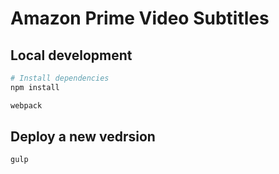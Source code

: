 # Amazon Prime Video Subtitles

## Local development

```bash
# Install dependencies
npm install

webpack
```

## Deploy a new vedrsion

```bash
gulp
```
